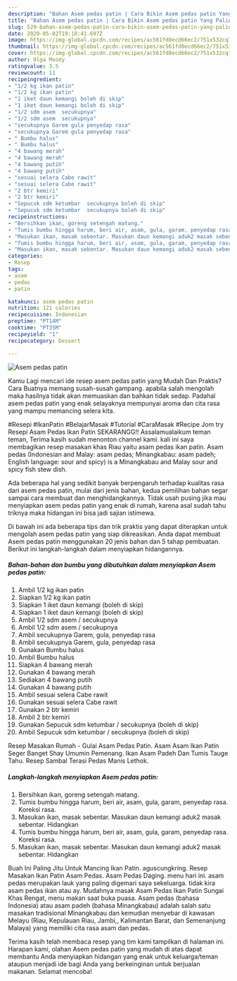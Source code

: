 ```yaml
---
description: "Bahan Asem pedas patin | Cara Bikin Asem pedas patin Yang Paling Enak"
title: "Bahan Asem pedas patin | Cara Bikin Asem pedas patin Yang Paling Enak"
slug: 529-bahan-asem-pedas-patin-cara-bikin-asem-pedas-patin-yang-paling-enak
date: 2020-05-02T19:18:41.697Z
image: https://img-global.cpcdn.com/recipes/ac561fd8ecd66ec2/751x532cq70/asem-pedas-patin-foto-resep-utama.jpg
thumbnail: https://img-global.cpcdn.com/recipes/ac561fd8ecd66ec2/751x532cq70/asem-pedas-patin-foto-resep-utama.jpg
cover: https://img-global.cpcdn.com/recipes/ac561fd8ecd66ec2/751x532cq70/asem-pedas-patin-foto-resep-utama.jpg
author: Olga Moody
ratingvalue: 3.5
reviewcount: 11
recipeingredient:
- "1/2 kg ikan patin"
- "1/2 kg ikan patin"
- "1 iket daun kemangi boleh di skip"
- "1 iket daun kemangi boleh di skip"
- "1/2 sdm asem  secukupnya"
- "1/2 sdm asem  secukupnya"
- "secukupnya Garem gula penyedap rasa"
- "secukupnya Garem gula penyedap rasa"
- " Bumbu halus"
- " Bumbu halus"
- "4 bawang merah"
- "4 bawang merah"
- "4 bawang putih"
- "4 bawang putih"
- "sesuai selera Cabe rawit"
- "sesuai selera Cabe rawit"
- "2 btr kemiri"
- "2 btr kemiri"
- "Sepucuk sdm ketumbar  secukupnya boleh di skip"
- "Sepucuk sdm ketumbar  secukupnya boleh di skip"
recipeinstructions:
- "Bersihkan ikan, goreng setengah matang."
- "Tumis bumbu hingga harum, beri air, asam, gula, garam, penyedap rasa. Koreksi rasa."
- "Masukan ikan, masak sebentar. Masukan daun kemangi aduk2 masak sebentar. Hidangkan"
- "Tumis bumbu hingga harum, beri air, asam, gula, garam, penyedap rasa. Koreksi rasa."
- "Masukan ikan, masak sebentar. Masukan daun kemangi aduk2 masak sebentar. Hidangkan"
categories:
- Resep
tags:
- asem
- pedas
- patin

katakunci: asem pedas patin 
nutrition: 121 calories
recipecuisine: Indonesian
preptime: "PT14M"
cooktime: "PT35M"
recipeyield: "1"
recipecategory: Dessert

---
```



![Asem pedas patin](https://img-global.cpcdn.com/recipes/ac561fd8ecd66ec2/751x532cq70/asem-pedas-patin-foto-resep-utama.jpg)

Kamu Lagi mencari ide resep asem pedas patin yang Mudah Dan Praktis? Cara Buatnya memang susah-susah gampang. apabila salah mengolah maka hasilnya tidak akan memuaskan dan bahkan tidak sedap. Padahal asem pedas patin yang enak selayaknya mempunyai aroma dan cita rasa yang mampu memancing selera kita.

#Resepi #IkanPatin #BelajarMasak #Tutorial #CaraMasak #Recipe Jom try Resepi Asam Pedas Ikan Patin SEKARANGG!! Assalamualaikum teman teman, Terima kasih sudah menonton channel kami. kali ini saya membagikan resep masakan khas Riau yaitu asam pedas ikan patin. Asam pedas (Indonesian and Malay: asam pedas; Minangkabau: asam padeh; English language: sour and spicy) is a Minangkabau and Malay sour and spicy fish stew dish.

Ada beberapa hal yang sedikit banyak berpengaruh terhadap kualitas rasa dari asem pedas patin, mulai dari jenis bahan, kedua pemilihan bahan segar sampai cara membuat dan menghidangkannya. Tidak usah pusing jika mau menyiapkan asem pedas patin yang enak di rumah, karena asal sudah tahu triknya maka hidangan ini bisa jadi sajian istimewa.


Di bawah ini ada beberapa tips dan trik praktis yang dapat diterapkan untuk mengolah asem pedas patin yang siap dikreasikan. Anda dapat membuat Asem pedas patin menggunakan 20 jenis bahan dan 5 tahap pembuatan. Berikut ini langkah-langkah dalam menyiapkan hidangannya.

<!--inarticleads1-->

##### Bahan-bahan dan bumbu yang dibutuhkan dalam menyiapkan Asem pedas patin:

1. Ambil 1/2 kg ikan patin
1. Siapkan 1/2 kg ikan patin
1. Siapkan 1 iket daun kemangi (boleh di skip)
1. Siapkan 1 iket daun kemangi (boleh di skip)
1. Ambil 1/2 sdm asem / secukupnya
1. Ambil 1/2 sdm asem / secukupnya
1. Ambil secukupnya Garem, gula, penyedap rasa
1. Ambil secukupnya Garem, gula, penyedap rasa
1. Gunakan  Bumbu halus
1. Ambil  Bumbu halus
1. Siapkan 4 bawang merah
1. Gunakan 4 bawang merah
1. Sediakan 4 bawang putih
1. Gunakan 4 bawang putih
1. Ambil sesuai selera Cabe rawit
1. Gunakan sesuai selera Cabe rawit
1. Gunakan 2 btr kemiri
1. Ambil 2 btr kemiri
1. Gunakan Sepucuk sdm ketumbar / secukupnya (boleh di skip)
1. Ambil Sepucuk sdm ketumbar / secukupnya (boleh di skip)


Resep Masakan Rumah - Gulai Asam Pedas Patin. Asam Asam Ikan Patin Seger Banget Shay Umumin Pemenang. Ikan Asam Padeh Dan Tumis Tauge Tahu. Resep Sambal Terasi Pedas Manis Lethok. 

<!--inarticleads2-->

##### Langkah-langkah menyiapkan Asem pedas patin:

1. Bersihkan ikan, goreng setengah matang.
1. Tumis bumbu hingga harum, beri air, asam, gula, garam, penyedap rasa. Koreksi rasa.
1. Masukan ikan, masak sebentar. Masukan daun kemangi aduk2 masak sebentar. Hidangkan
1. Tumis bumbu hingga harum, beri air, asam, gula, garam, penyedap rasa. Koreksi rasa.
1. Masukan ikan, masak sebentar. Masukan daun kemangi aduk2 masak sebentar. Hidangkan


Buah Ini Paling Jitu Untuk Mancing Ikan Patin. aguscungkring. Resep Masakan Ikan Patin Asam Pedas. Asam Pedas Daging. menu hari ini. asam pedas merupakan lauk yang paling digemari saya sekeluarga. tidak kira asam pedas ikan atau ay. Mudahnya masak Asam Pedas Ikan Patin Sungai Khas Rengat, menu makan saat buka puasa. Asam pedas (bahasa Indonesia) atau asam padeh (bahasa Minangkabau) adalah salah satu masakan tradisional Minangkabau dan kemudian menyebar di kawasan Melayu (Riau, Kepulauan Riau, Jambi,, Kalimantan Barat, dan Semenanjung Malaya) yang memiliki cita rasa asam dan pedas. 

Terima kasih telah membaca resep yang tim kami tampilkan di halaman ini. Harapan kami, olahan Asem pedas patin yang mudah di atas dapat membantu Anda menyiapkan hidangan yang enak untuk keluarga/teman ataupun menjadi ide bagi Anda yang berkeinginan untuk berjualan makanan. Selamat mencoba!
